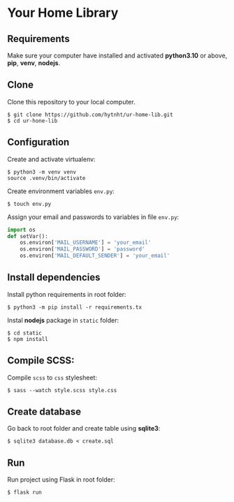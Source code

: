 # Your Home Library

## Requirements
Make sure your computer have installed and activated **python3.10** or above, **pip**, **venv**, **nodejs**. 

## Clone
Clone this repository to your local computer.
```shell script
$ git clone https://github.com/hytnht/ur-home-lib.git
$ cd ur-hone-lib
```
## Configuration
Create and activate virtualenv:
```shell script
$ python3 -m venv venv
source .venv/bin/activate
```
Create environment variables `env.py`:
```shell script
$ touch env.py
```
Assign your email and passwords to variables in file `env.py`:
```python
import os
def setVar():
    os.environ['MAIL_USERNAME'] = 'your_email'
    os.environ['MAIL_PASSWORD'] = 'password'
    os.environ['MAIL_DEFAULT_SENDER'] = 'your_email'

```
## Install dependencies
Install python requirements in root folder:
```shell script
$ python3 -m pip install -r requirements.tx
```
Instal **nodejs** package in `static` folder:
```shell script
$ cd static
$ npm install
```
## Compile SCSS:
Compile `scss` to `css` stylesheet:
```shell script
$ sass --watch style.scss style.css
```
## Create database
Go back to root folder and create table using **sqlite3**:
```shell script
$ sqlite3 database.db < create.sql
```
## Run
Run project using Flask in root folder:
```shell script
$ flask run 
```



